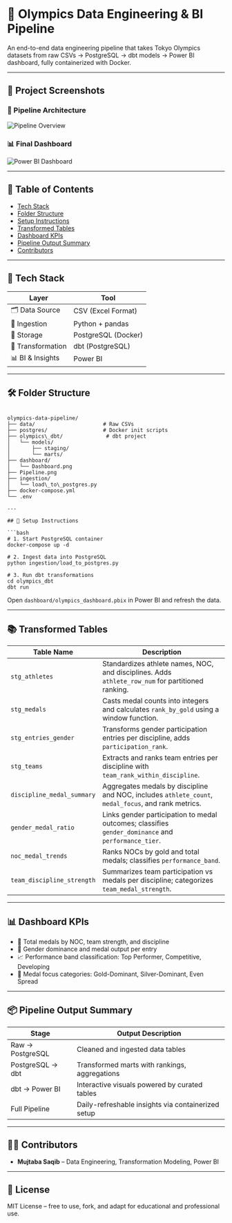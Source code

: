 # 🏅 Olympics Data Engineering & BI Pipeline

An end-to-end data engineering pipeline that takes Tokyo Olympics datasets from raw CSVs → PostgreSQL → dbt models → Power BI dashboard, fully containerized with Docker.

---

## 📸 Project Screenshots

### 🔷 Pipeline Architecture
![Pipeline Overview](Pipeline.png)

### 📊 Final Dashboard
![Power BI Dashboard](Dashboard.png)

---

## 📁 Table of Contents

- [Tech Stack](#-tech-stack)
- [Folder Structure](#-folder-structure)
- [Setup Instructions](#-setup-instructions)
- [Transformed Tables](#-transformed-tables)
- [Dashboard KPIs](#-dashboard-kpis)
- [Pipeline Output Summary](#-pipeline-output-summary)
- [Contributors](#-contributors)

---

## 🧱 Tech Stack

| Layer             | Tool                |
|------------------|---------------------|
| 🗂 Data Source     | CSV (Excel Format)  |
| 🐍 Ingestion       | Python + pandas     |
| 🐘 Storage         | PostgreSQL (Docker) |
| 🦊 Transformation  | dbt (PostgreSQL)    |
| 📊 BI & Insights   | Power BI            |

---

## 🛠 Folder Structure

```

olympics-data-pipeline/
├── data/                      # Raw CSVs
├── postgres/                  # Docker init scripts
├── olympics\_dbt/              # dbt project
│   └── models/
│       ├── staging/
│       └── marts/
├── dashboard/
│   └── Dashboard.png
├── Pipeline.png
├── ingestion/
│   └── load\_to\_postgres.py
├── docker-compose.yml
└── .env

---

## 🚀 Setup Instructions

```bash
# 1. Start PostgreSQL container
docker-compose up -d

# 2. Ingest data into PostgreSQL
python ingestion/load_to_postgres.py

# 3. Run dbt transformations
cd olympics_dbt
dbt run
````

Open `dashboard/olympics_dashboard.pbix` in Power BI and refresh the data.

---

## 📚 Transformed Tables

| Table Name                 | Description                                                                                         |
| -------------------------- | --------------------------------------------------------------------------------------------------- |
| `stg_athletes`             | Standardizes athlete names, NOC, and disciplines. Adds `athlete_row_num` for partitioned ranking.   |
| `stg_medals`               | Casts medal counts into integers and calculates `rank_by_gold` using a window function.             |
| `stg_entries_gender`       | Transforms gender participation entries per discipline, adds `participation_rank`.                  |
| `stg_teams`                | Extracts and ranks team entries per discipline with `team_rank_within_discipline`.                  |
| `discipline_medal_summary` | Aggregates medals by discipline and NOC, includes `athlete_count`, `medal_focus`, and rank metrics. |
| `gender_medal_ratio`       | Links gender participation to medal outcomes; classifies `gender_dominance` and `performance_tier`. |
| `noc_medal_trends`         | Ranks NOCs by gold and total medals; classifies `performance_band`.                                 |
| `team_discipline_strength` | Summarizes team participation vs medals per discipline; categorizes `team_medal_strength`.          |

---

## 📊 Dashboard KPIs

* 🏅 Total medals by NOC, team strength, and discipline
* 👤 Gender dominance and medal output per entry
* 📈 Performance band classification: Top Performer, Competitive, Developing
* 🧠 Medal focus categories: Gold-Dominant, Silver-Dominant, Even Spread

---

## 📦 Pipeline Output Summary

| Stage            | Output Description                                 |
| ---------------- | -------------------------------------------------- |
| Raw → PostgreSQL | Cleaned and ingested data tables                   |
| PostgreSQL → dbt | Transformed marts with rankings, aggregations      |
| dbt → Power BI   | Interactive visuals powered by curated tables      |
| Full Pipeline    | Daily-refreshable insights via containerized setup |

---

## 👨‍💻 Contributors

* **Mujtaba Saqib** – Data Engineering, Transformation Modeling, Power BI

---

## 📄 License

MIT License – free to use, fork, and adapt for educational and professional use.
